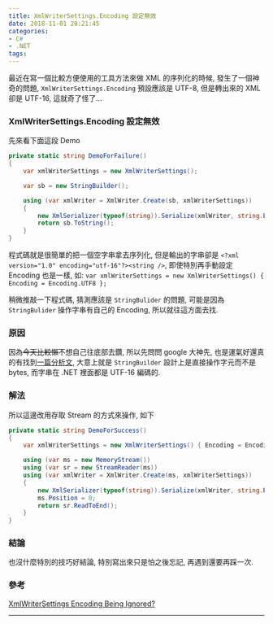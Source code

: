 ```yaml
---
title: XmlWriterSettings.Encoding 設定無效
date: 2018-11-01 20:21:45
categories:
- C#
- .NET
tags:
---
```


最近在寫一個比較方便使用的工具方法來做 XML 的序列化的時候, 發生了一個神奇的問題, `XmlWriterSettings.Encoding` 預設應該是 UTF-8, 但是轉出來的 XML 卻是 UTF-16, 這就奇了怪了...

<!--more-->

### XmlWriterSettings.Encoding 設定無效
先來看下面這段 Demo
``` csharp
private static string DemoForFailure()
{
    var xmlWriterSettings = new XmlWriterSettings();

    var sb = new StringBuilder();

    using (var xmlWriter = XmlWriter.Create(sb, xmlWriterSettings))
    {
        new XmlSerializer(typeof(string)).Serialize(xmlWriter, string.Empty);
        return sb.ToString();
    }
}
```

程式碼就是很簡單的把一個空字串拿去序列化, 但是輸出的字串卻是 `<?xml version="1.0" encoding="utf-16"?><string />`, 即使特別再手動設定 Encoding 也是一樣, 如: `var xmlWriterSettings = new XmlWriterSettings() { Encoding = Encoding.UTF8 };`

稍微推敲一下程式碼, 猜測應該是 `StringBulider` 的問題, 可能是因為 `StringBulider` 操作字串有自己的 Encoding, 所以就往這方面去找.

### 原因
因為~~今天比較懶~~不想自己往底部去鑽, 所以先問問 google 大神先, 也是運氣好還真的有找到[一篇分析文](https://blogs.msdn.microsoft.com/kaevans/2008/08/11/xmlwritersettings-encoding-being-ignored/), 大意上就是 `StringBuilder` 設計上是直接操作字元而不是 bytes, 而字串在 .NET 裡面都是 UTF-16 編碼的.

### 解法
所以這邊改用存取 Stream 的方式來操作, 如下
``` csharp
private static string DemoForSuccess()
{
    var xmlWriterSettings = new XmlWriterSettings() { Encoding = Encoding.UTF8 };

    using (var ms = new MemoryStream())
    using (var sr = new StreamReader(ms))
    using (var xmlWriter = XmlWriter.Create(ms, xmlWriterSettings))
    {
        new XmlSerializer(typeof(string)).Serialize(xmlWriter, string.Empty);
        ms.Position = 0;
        return sr.ReadToEnd();
    }
}
```

### 結論
也沒什麼特別的技巧好結論, 特別寫出來只是怕之後忘記, 再遇到還要再踩一次.

### 參考
[XmlWriterSettings Encoding Being Ignored?](https://blogs.msdn.microsoft.com/kaevans/2008/08/11/xmlwritersettings-encoding-being-ignored/)

---
